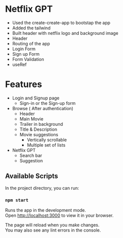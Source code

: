 # Netflix GPT

- Used the create-create-app to bootstap the app
- Added the tailwind
- Built header with netflix logo and background image
- Header
- Routing of the app
- Login Form
- Sign up Form
- Form Validation
- useRef

# Features

- Login and Signup page
  - Sign-in or the Sign-up form
- Browse ( After authentication)
  - Header
  - Main Movie
  - Trailer in background
  - Title & Description
  - Movie suggestions
    - Vertically scrollable
    - Multiple set of lists
- Netflix GPT
  - Search bar
  - Suggestion

## Available Scripts

In the project directory, you can run:

### `npm start`

Runs the app in the development mode.\
Open [http://localhost:3000](http://localhost:3000) to view it in your browser.

The page will reload when you make changes.\
You may also see any lint errors in the console.
